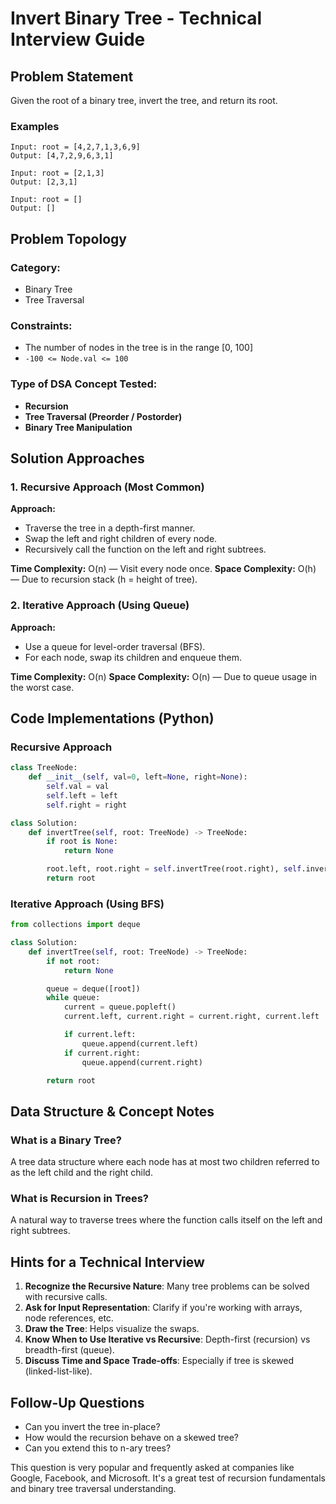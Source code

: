 # Invert Binary Tree - Technical Interview Guide

## Problem Statement
Given the root of a binary tree, invert the tree, and return its root.

### Examples
```plaintext
Input: root = [4,2,7,1,3,6,9]
Output: [4,7,2,9,6,3,1]

Input: root = [2,1,3]
Output: [2,3,1]

Input: root = []
Output: []
```

## Problem Topology
### Category:
- Binary Tree
- Tree Traversal

### Constraints:
- The number of nodes in the tree is in the range [0, 100]
- `-100 <= Node.val <= 100`

### Type of DSA Concept Tested:
- **Recursion**
- **Tree Traversal (Preorder / Postorder)**
- **Binary Tree Manipulation**

## Solution Approaches
### 1. Recursive Approach (Most Common)
**Approach:**
- Traverse the tree in a depth-first manner.
- Swap the left and right children of every node.
- Recursively call the function on the left and right subtrees.

**Time Complexity:** O(n) — Visit every node once.
**Space Complexity:** O(h) — Due to recursion stack (h = height of tree).

### 2. Iterative Approach (Using Queue)
**Approach:**
- Use a queue for level-order traversal (BFS).
- For each node, swap its children and enqueue them.

**Time Complexity:** O(n)
**Space Complexity:** O(n) — Due to queue usage in the worst case.

## Code Implementations (Python)
### Recursive Approach
```python
class TreeNode:
    def __init__(self, val=0, left=None, right=None):
        self.val = val
        self.left = left
        self.right = right

class Solution:
    def invertTree(self, root: TreeNode) -> TreeNode:
        if root is None:
            return None

        root.left, root.right = self.invertTree(root.right), self.invertTree(root.left)
        return root
```

### Iterative Approach (Using BFS)
```python
from collections import deque

class Solution:
    def invertTree(self, root: TreeNode) -> TreeNode:
        if not root:
            return None

        queue = deque([root])
        while queue:
            current = queue.popleft()
            current.left, current.right = current.right, current.left

            if current.left:
                queue.append(current.left)
            if current.right:
                queue.append(current.right)

        return root
```

## Data Structure & Concept Notes
### What is a Binary Tree?
A tree data structure where each node has at most two children referred to as the left child and the right child.

### What is Recursion in Trees?
A natural way to traverse trees where the function calls itself on the left and right subtrees.

## Hints for a Technical Interview
1. **Recognize the Recursive Nature**: Many tree problems can be solved with recursive calls.
2. **Ask for Input Representation**: Clarify if you're working with arrays, node references, etc.
3. **Draw the Tree**: Helps visualize the swaps.
4. **Know When to Use Iterative vs Recursive**: Depth-first (recursion) vs breadth-first (queue).
5. **Discuss Time and Space Trade-offs**: Especially if tree is skewed (linked-list-like).

## Follow-Up Questions
- Can you invert the tree in-place?
- How would the recursion behave on a skewed tree?
- Can you extend this to n-ary trees?

This question is very popular and frequently asked at companies like Google, Facebook, and Microsoft. It's a great test of recursion fundamentals and binary tree traversal understanding.
